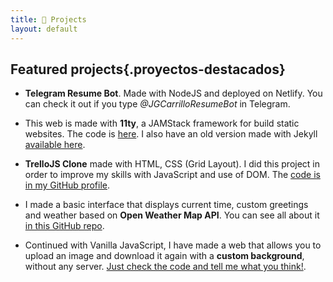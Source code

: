 ```yaml
---
title: 🚀 Projects
layout: default
---
```


## Featured projects{.proyectos-destacados}

- **Telegram Resume Bot**. Made with NodeJS and deployed on Netlify. You can check it out if you type _@JGCarrilloResumeBot_ in Telegram.

- This web is made with **11ty**, a JAMStack framework for build static websites. The code is [here](https://github.com/jgcarrillo/jgcarrillo.github.io). I also have an old version made with Jekyll [available here](https://github.com/jgcarrillo/jekyll-personal-web).

- **TrelloJS Clone** made with HTML, CSS (Grid Layout). I did this project in order to improve my skills with JavaScript and use of DOM. The [code is in my GitHub profile](https://github.com/jgcarrillo/trello-js-app).

- I made a basic interface that displays current time, custom greetings and weather based on **Open Weather Map API**. You can see all about it [in this GitHub repo](https://github.com/jgcarrillo/weather-time-display).

- Continued with Vanilla JavaScript, I have made a web that allows you to upload an image and download it again with a **custom background**, without any server. [Just check the code and tell me what you think!](https://github.com/jgcarrillo/javascript-image-uploader).

